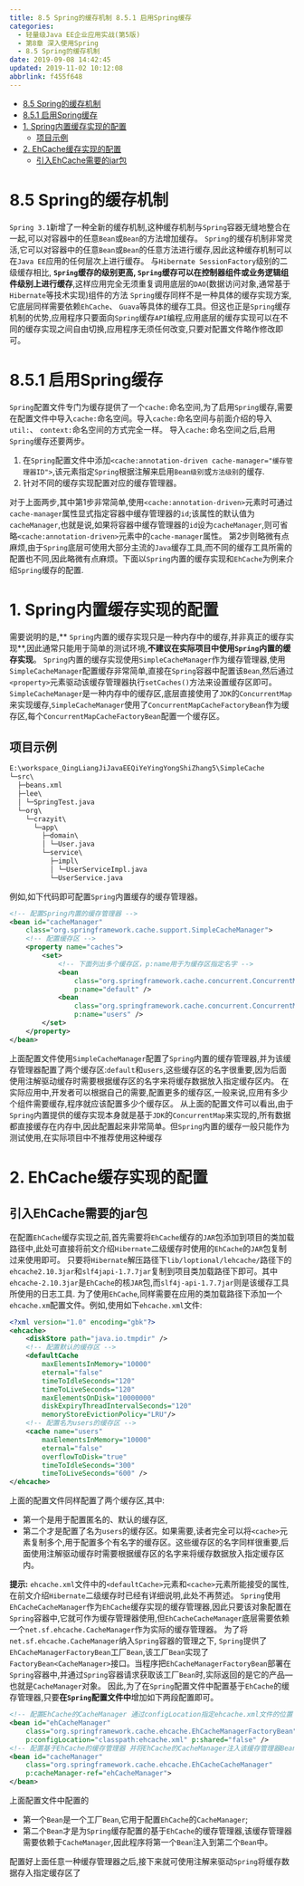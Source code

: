 ```yaml
---
title: 8.5 Spring的缓存机制 8.5.1 启用Spring缓存
categories: 
  - 轻量级Java EE企业应用实战(第5版)
  - 第8章 深入使用Spring
  - 8.5 Spring的缓存机制
date: 2019-09-08 14:42:45
updated: 2019-11-02 10:12:08
abbrlink: f455f648
---
```

<div id='my_toc'>

- [8.5 Spring的缓存机制](/JavaReadingNotes/f455f648/#8-5-Spring的缓存机制)
- [8.5.1 启用Spring缓存](/JavaReadingNotes/f455f648/#8-5-1-启用Spring缓存)
- [1. Spring内置缓存实现的配置](/JavaReadingNotes/f455f648/#1-Spring内置缓存实现的配置)
    - [项目示例](/JavaReadingNotes/f455f648/#项目示例)
- [2. EhCache缓存实现的配置](/JavaReadingNotes/f455f648/#2-EhCache缓存实现的配置)
    - [引入EhCache需要的jar包](/JavaReadingNotes/f455f648/#引入EhCache需要的jar包)

</div>
<!--more-->
<script>if (navigator.platform.toLowerCase() == 'win32'){document.getElementById('my_toc').style.display = 'none';}</script>

<!--end-->
<!--SSTStart-->
# 8.5 Spring的缓存机制 #
<!--replace:ehcache=E H cache-->

`Spring 3.1`新增了一种全新的缓存机制,这种缓存机制与`Spring`容器无缝地整合在一起,可以对容器中的任意`Bean`或`Bean`的方法增加缓存。 `Spring`的缓存机制非常灵活,它可以对容器中的仼意`Bean`或`Bean`的任意方法进行缓存,因此这种缓存机制可以在`Java EE`应用的任何层次上进行缓存。
与`Hibernate SessionFactory`级别的二级缓存相比, **`Spring`缓存的级别更高, `Spring`缓存可以在控制器组件或业务逻辑组件级别上进行缓存**,这样应用完全无须重复调用底层的`DAO`(数据访问对象,通常基于`Hibernate`等技术实现)组件的方法
`Spring`缓存同样不是一种具体的缓存实现方案,它底层同样需要依赖`EhCache`、 `Guava`等具体的缓存工具。但这也正是`Spring`缓存机制的优势,应用程序只要面向`Spring`缓存`API`编程,应用底层的缓存实现可以在不同的缓存实现之间自由切换,应用程序无须任何改变,只要对配置文件略作修改即可。
# 8.5.1 启用Spring缓存 #
`Spring`配置文件专门为缓存提供了一个`cache:`命名空间,为了启用`Spring`缓存,需要在配置文件中导入`cache:`命名空间。导入`cache:`命名空间与前面介绍的导入`util:`、 `context:`命名空间的方式完全一样。
导入`cache:`命名空间之后,启用`Spring`缓存还要两步。
1. 在`Spring`配置文件中添加`<cache:annotation-driven cache-manager="缓存管理器ID">`,该元素指定`Spring`根据注解来启用`Bean级别`或`方法级别`的缓存.
2. 针对不同的缓存实现配置对应的缓存管理器。

对于上面两步,其中第1步非常简单,使用`<cache:annotation-driven>`元素时可通过`cache-manager`属性显式指定容器中缓存管理器的`id`;该属性的默认值为`cacheManager`,也就是说,如果将容器中缓存管理器的`id`设为`cacheManager`,则可省略`<cache:annotation-driven>`元素中的`cache-manager`属性。
第2步则略微有点麻烦,由于`Spring`底层可使用大部分主流的`Java`缓存工具,而不同的缓存工具所需的配置也不同,因此略微有点麻烦。下面以`Spring`内置的缓存实现和`EhCache`为例来介绍`Spring`缓存的配置.

# 1. Spring内置缓存实现的配置 #
需要说明的是,** `Spring`内置的缓存实现只是一种内存中的缓存,并非真正的缓存实现**,因此通常只能用于简单的测试环境,**不建议在实际项目中使用`Spring`内置的缓存实现**。
`Spring`内置的缓存实现使用`SimpleCacheManager`作为缓存管理器,使用`SimpleCacheManager`配置缓存非常简单,直接在`Spring`容器中配置该`Bean`,然后通过`<property>`元素驱动该缓存管理器执行`setCaches()`方法来设置缓存区即可。
`SimpleCacheManager`是一种内存中的缓存区,底层直接使用了`JDK`的`ConcurrentMap`来实现缓存,`SimpleCacheManager`使用了`ConcurrentMapCacheFactoryBean`作为缓存区,每个`ConcurrentMapCacheFactoryBean`配置一个缓存区。
## 项目示例 ##
```cmd
E:\workspace_QingLiangJiJavaEEQiYeYingYongShiZhang5\SimpleCache
└─src\
  ├─beans.xml
  ├─lee\
  │ └─SpringTest.java
  └─org\
    └─crazyit\
      └─app\
        ├─domain\
        │ └─User.java
        └─service\
          ├─impl\
          │ └─UserServiceImpl.java
          └─UserService.java
```
例如,如下代码即可配置`Spring`内置缓存的缓存管理器。
```xml
<!-- 配置Spring内置的缓存管理器 -->
<bean id="cacheManager"
    class="org.springframework.cache.support.SimpleCacheManager">
    <!-- 配置缓存区 -->
    <property name="caches">
        <set>
            <!-- 下面列出多个缓存区，p:name用于为缓存区指定名字 -->
            <bean
                class="org.springframework.cache.concurrent.ConcurrentMapCacheFactoryBean"
                p:name="default" />
            <bean
                class="org.springframework.cache.concurrent.ConcurrentMapCacheFactoryBean"
                p:name="users" />
        </set>
    </property>
</bean>
```
上面配置文件使用`SimpleCacheManager`配置了`Spring`内置的缓存管理器,并为该缓存管理器配置了两个缓存区:`default`和`users`,这些缓存区的名字很重要,因为后面使用注解驱动缓存时需要根据缓存区的名字来将缓存数据放入指定缓存区内。
在实际应用中,开发者可以根据自己的需要,配置更多的缓存区,一般来说,应用有多少个组件需要缓存,程序就应该配置多少个缓存区。
从上面的配置文件可以看出,由于`Spring`内置提供的缓存实现本身就是基于`JDK`的`ConcurrentMap`来实现的,所有数据都直接缓存在内存中,因此配置起来非常简单。但`Spring`内置的缓存一般只能作为测试使用,在实际项目中不推荐使用这种缓存

# 2. EhCache缓存实现的配置 #
## 引入EhCache需要的jar包 ##
在配置`EhCache`缓存实现之前,首先需要将`EhCache`缓存的`JAR`包添加到项目的类加载路径中,此处可直接将前文介绍`Hibernate`二级缓存时使用的`EhCache`的`JAR`包复制过来使用即可。
只要将`Hibernate`解压路径下`lib/loptional/lehcache/`路径下的`ehcache2.10.3jar`和`slf4japi-1.7.7jar`复制到项目类加载路径下即可。其中`ehcache-2.10.3jar`是`EhCache`的核`JAR`包,而`slf4j-api-1.7.7jar`则是该缓存工具所使用的日志工具.
为了使用`EhCache`,同样需要在应用的类加载路径下添加一个`ehcache.xm`配置文件。例如,使用如下`ehcache.xml`文件:
```xml
<?xml version="1.0" encoding="gbk"?>
<ehcache>
    <diskStore path="java.io.tmpdir" />
    <!-- 配置默认的缓存区 -->
    <defaultCache
        maxElementsInMemory="10000"
        eternal="false"
        timeToIdleSeconds="120"
        timeToLiveSeconds="120"
        maxElementsOnDisk="10000000"
        diskExpiryThreadIntervalSeconds="120"
        memoryStoreEvictionPolicy="LRU"/>
    <!-- 配置名为users的缓存区 -->
    <cache name="users"
        maxElementsInMemory="10000"
        eternal="false"
        overflowToDisk="true"
        timeToIdleSeconds="300"
        timeToLiveSeconds="600" />
</ehcache>
```
上面的配置文件同样配置了两个缓存区,其中:
- 第一个是用于配置匿名的、默认的缓存区,
- 第二个才是配置了名为`users`的缓存区。如果需要,读者完全可以将`<cache>`元素复制多个,用于配置多个有名字的缓存区。这些缓存区的名字同样很重要,后面使用注解驱动缓存时需要根据缓存区的名字来将缓存数据放入指定缓存区内。

**提示:**
`ehcache.xml`文件中的`<defaultCache>`元素和`<cache>`元素所能接受的属性,在前文介绍`Hibernate`二级缓存时已经有详细说明,此处不再赘述。
`Spring`使用`EhCacheCacheManager`作为`EhCache`缓存实现的缓存管理器,因此只要该对象配置在`Spring`容器中,它就可作为缓存管理器使用,但`EhCacheCacheManager`底层需要依赖一个`net.sf.ehcache.CacheManager`作为实际的缓存管理器。
为了将`net.sf.ehcache.CacheManager`纳入`Spring`容器的管理之下, `Spring`提供了`EhCacheManagerFactoryBean`工厂`Bean`,该工厂`Bean`实现了`FactoryBean<CacheManager>`接口。当程序把`EhCacheManagerFactoryBean`部署在`Spring`容器中,并通过`Spring`容器请求获取该工厂`Bean`时,实际返回的是它的产品—也就是`CacheManager`对象。
因此,为了在`Spring`配置文件中配置基于`EhCache`的缓存管理器,只要**在`Spring`配置文件中**增加如下两段配置即可。
```xml
<!-- 配置EhCache的CacheManager 通过configLocation指定ehcache.xml文件的位置 -->
<bean id="ehCacheManager"
    class="org.springframework.cache.ehcache.EhCacheManagerFactoryBean"
    p:configLocation="classpath:ehcache.xml" p:shared="false" />
<!-- 配置基于EhCache的缓存管理器 并将EhCache的CacheManager注入该缓存管理器Bean -->
<bean id="cacheManager"
    class="org.springframework.cache.ehcache.EhCacheCacheManager"
    p:cacheManager-ref="ehCacheManager">
</bean>
```
上面配置文件中配置的
- 第一个`Bean`是一个工厂`Bean`,它用于配置`EhCache`的`CacheManager`;
- 第二个`Bean`才是为`Spring`缓存配置的基于`EhCache`的缓存管理器,该缓存管理器需要依赖于`CacheManager`,因此程序将第一个`Bean`注入到第二个`Bean`中。

配置好上面任意一种缓存管理器之后,接下来就可使用注解来驱动`Spring`将缓存数据存入指定缓存区了
<!--SSTStop-->

